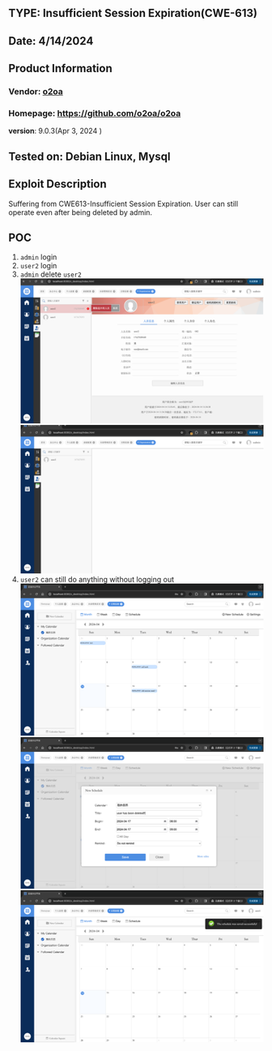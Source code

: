 ## TYPE: Insufficient Session Expiration(CWE-613)

## Date: 4/14/2024
## Product Information
### Vendor: [o2oa](https://github.com/mindskip)
### Homepage: https://github.com/o2oa/o2oa
**version**: 
9.0.3(Apr 3, 2024 )

## Tested on: Debian Linux, Mysql

## Exploit Description
Suffering from CWE613-Insufficient Session Expiration.
User can still operate even after being deleted by admin.

## POC
1. `admin` login
2. `user2` login
3. `admin` delete `user2`
![alt text](image-7.png)
![alt text](image-8.png)
4. `user2` can still do anything without logging out
![alt text](image-9.png)
![alt text](image-10.png)
![alt text](image-11.png)